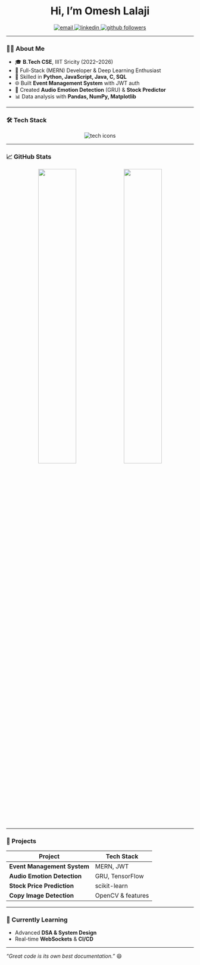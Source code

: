 <h1 align="center">
  Hi, I’m Omesh Lalaji
</h1>

<p align="center">
  <a href="mailto:ol752274@gmail.com">
    <img src="https://img.shields.io/badge/Email-ol752274@gmail.com-red?style=flat-square&logo=gmail" alt="email"/>
  </a>
  <a href="https://linkedin.com/in/omesh-lalaji">
    <img src="https://img.shields.io/badge/LinkedIn-Omesh%20Lalaji-blue?style=flat-square&logo=linkedin" alt="linkedin"/>
  </a>
  <a href="https://github.com/ol752274">
    <img src="https://img.shields.io/github/followers/ol752274?label=Follow&style=social" alt="github followers"/>
  </a>
</p>

---

### 👨‍💻 About Me

- 🎓 **B.Tech CSE**, IIIT Sricity (2022–2026)  
- 💼 Full-Stack (MERN) Developer & Deep Learning Enthusiast  
- 🔧 Skilled in **Python, JavaScript, Java, C, SQL**  
- 🌐 Built **Event Management System** with JWT auth  
- 🤖 Created **Audio Emotion Detection** (GRU) & **Stock Predictor**  
- 📊 Data analysis with **Pandas, NumPy, Matplotlib**  

---

### 🛠️ Tech Stack

<p align="center">
  <img src="https://skillicons.dev/icons?i=python,js,java,c,sql,html,css,react,nodejs,express,mongodb,tensorflow,keras,pandas,numpy,git,github,vscode,linux" alt="tech icons"/>
</p>

---

### 📈 GitHub Stats

<p align="center">
  <img src="https://github-readme-stats.vercel.app/api?username=ol752274&show_icons=true&theme=tokyonight&count_private=true" width="45%"/>
  <img src="https://github-readme-stats.vercel.app/api/top-langs/?username=ol752274&layout=compact&theme=tokyonight" width="45%"/>
</p>

---

### 🚀 Projects

| Project                     | Tech Stack        |
| --------------------------- | ----------------- |
| **Event Management System** | MERN, JWT         |
| **Audio Emotion Detection** | GRU, TensorFlow   |
| **Stock Price Prediction**  | scikit-learn      |
| **Copy Image Detection**    | OpenCV & features |

---

### 🌱 Currently Learning

- Advanced **DSA & System Design**  
- Real-time **WebSockets** & **CI/CD**

---

_“Great code is its own best documentation.”_ 😄  
